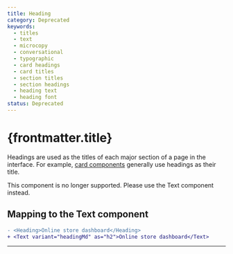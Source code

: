 ```yaml
---
title: Heading
category: Deprecated
keywords:
  - titles
  - text
  - microcopy
  - conversational
  - typographic
  - card headings
  - card titles
  - section titles
  - section headings
  - heading text
  - heading font
status: Deprecated
---
```


# {frontmatter.title}

<Lede>

Headings are used as the titles of each major section of a page in the interface. For example, [card components](https://polaris.shopify.com/components/layout-and-structure/card) generally use headings as their title.

</Lede>

<StatusBanner status={frontmatter.status}>
  This component is no longer supported. Please use the Text component instead.
</StatusBanner>

<Examples />

<Props componentName={frontmatter.title} />

## Mapping to the Text component

```diff
- <Heading>Online store dashboard</Heading>
+ <Text variant="headingMd" as="h2">Online store dashboard</Text>
```

---
